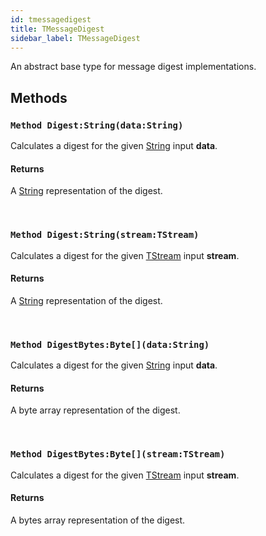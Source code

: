 ```yaml
---
id: tmessagedigest
title: TMessageDigest
sidebar_label: TMessageDigest
---
```


An abstract base type for message digest implementations.


## Methods

### `Method Digest:String(data:String)`

Calculates a digest for the given [String](../../../brl/brl.blitz/#string) input <b>data</b>.

#### Returns
A [String](../../../brl/brl.blitz/#string) representation of the digest.


<br/>

### `Method Digest:String(stream:TStream)`

Calculates a digest for the given [TStream](../../../brl/brl.stream/tstream) input <b>stream</b>.

#### Returns
A [String](../../../brl/brl.blitz/#string) representation of the digest.


<br/>

### `Method DigestBytes:Byte[](data:String)`

Calculates a digest for the given [String](../../../brl/brl.blitz/#string) input <b>data</b>.

#### Returns
A byte array representation of the digest.


<br/>

### `Method DigestBytes:Byte[](stream:TStream)`

Calculates a digest for the given [TStream](../../../brl/brl.stream/tstream) input <b>stream</b>.

#### Returns
A bytes array representation of the digest.


<br/>

